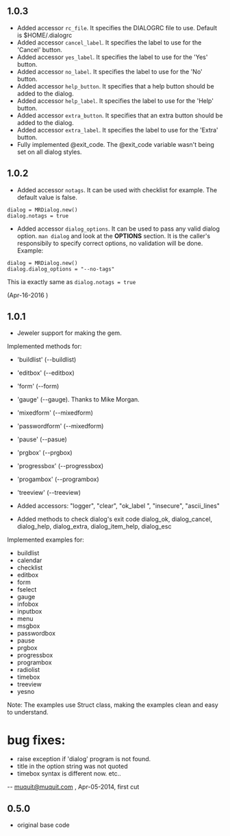 ## 1.0.3
* Added accessor `rc_file`. It specifies the DIALOGRC file to use.  Default is $HOME/.dialogrc
* Added accessor `cancel_label`. It specifies the label to use for the 'Cancel' button. 
* Added accessor `yes_label`. It specifies the label to use for the 'Yes' button.
* Added accessor `no_label`. It specifies the label to use for the 'No' button.
* Added accessor `help_button`. It specifies that a help button should be added to the dialog.
* Added accessor `help_label`. It specifies the label to use for the 'Help' button.
* Added accessor `extra_button`. It specifies that an extra button should be added to the dialog. 
* Added accessor `extra_label`. It specifies the label to use for the 'Extra' button.
* Fully implemented @exit_code. The @exit_code variable wasn't being set on all dialog styles.

## 1.0.2

* Added accessor `notags`. It can be used with checklist for example. The default value is false.

 ```
 dialog = MRDialog.new()
 dialog.notags = true
 ```
* Added accessor `dialog_options`. It can be used to pass any valid dialog option. `man dialog` and look at the **OPTIONS** section. It is the caller's responsibily to specify correct options, no validation will be done. Example:

```
dialog = MRDialog.new()
dialog.dialog_options = "--no-tags"
```
This ia exactly same as `dialog.notags = true`

(Apr-16-2016 )

## 1.0.1

* Jeweler support for making the gem.

Implemented methods for: 

*  'buildlist' (--buildlist)
*  'editbox' (--editbox)
*  'form' (--form)
*  'gauge' (--gauge). Thanks to Mike Morgan.
*  'mixedform' (--mixedform)
*  'passwordform' (--mixedform)
*  'pause' (--pasue)
*  'prgbox' (--prgbox)
*  'progressbox' (--progressbox)
*  'progambox' (--programbox)
*  'treeview' (--treeview)

* Added accessors:
    "logger", "clear", "ok_label <label>", "insecure", "ascii_lines"
* Added methods to check dialog's exit code
    dialog_ok, dialog_cancel, dialog_help, dialog_extra,
    dialog_item_help, dialog_esc

Implemented examples for:

* buildlist
* calendar
* checklist
* editbox
* form
* fselect
* gauge
* infobox
* inputbox
* menu
* msgbox
* passwordbox
* pause
* prgbox
* progressbox
* programbox
* radiolist
* timebox
* treeview
* yesno

Note: The examples use Struct class, making the examples clean and 
easy to understand. 


# bug fixes:

* raise exception if 'dialog' program is not found.
* title in the option string was not quoted
* timebox syntax is different now.
etc..

-- muquit@muquit.com , Apr-05-2014, first cut

## 0.5.0

* original base code
